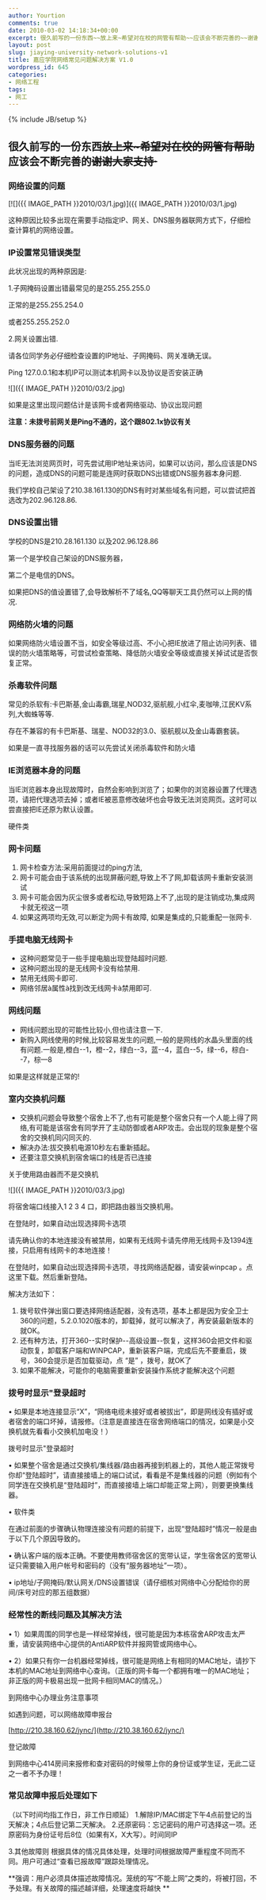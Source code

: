 ```yaml
---
author: Yourtion
comments: true
date: 2010-03-02 14:18:34+00:00
excerpt: 很久前写的一份东西~~放上来~希望对在校的网管有帮助~~应该会不断完善的~~谢谢大家支持·~~
layout: post
slug: jiaying-university-network-solutions-v1
title: 嘉应学院网络常见问题解决方案 V1.0
wordpress_id: 645
categories:
- 网络工程
tags:
- 网工
---
```

{% include JB/setup %}

## 很久前写的一份东西~~放上来~希望对在校的网管有帮助~~应该会不断完善的~~谢谢大家支持·~~

### 网络设置的问题

﻿[![]({{ IMAGE_PATH }}2010/03/1.jpg)]({{ IMAGE_PATH }}2010/03/1.jpg)


这种原因比较多出现在需要手动指定IP、网关、DNS服务器联网方式下，仔细检查计算机的网络设置。


### IP设置常见错误类型


此状况出现的两种原因是:

1.子网掩码设置出错最常见的是255.255.255.0

正常的是255.255.254.0

或者255.255.252.0

2.网关设置出错.
<!-- more -->
请各位同学务必仔细检查设置的IP地址、子网掩码、网关准确无误。

Ping 127.0.0.1和本机IP可以测试本机网卡以及协议是否安装正确

﻿![]({{ IMAGE_PATH }}2010/03/2.jpg)

如果是这里出现问题估计是该网卡或者网络驱动、协议出现问题

**注意：未拨号前网关是Ping不通的，这个跟802.1x协议有关**


### DNS服务器的问题


当IE无法浏览网页时，可先尝试用IP地址来访问，如果可以访问，那么应该是DNS的问题，造成DNS的问题可能是连网时获取DNS出错或DNS服务器本身问题.

我们学校自己架设了210.38.161.130的DNS有时对某些域名有问题，可以尝试把首选改为202.96.128.86.


### DNS设置出错


学校的DNS是210.28.161.130 以及202.96.128.86

第一个是学校自己架设的DNS服务器，

第二个是电信的DNS。

如果把DNS的值设置错了,会导致解析不了域名,QQ等聊天工具仍然可以上网的情况.


### 网络防火墙的问题


如果网络防火墙设置不当，如安全等级过高、不小心把IE放进了阻止访问列表、错误的防火墙策略等，可尝试检查策略、降低防火墙安全等级或直接关掉试试是否恢复正常。


### 杀毒软件问题


常见的杀软有:卡巴斯基,金山毒霸,瑞星,NOD32,驱航舰,小红伞,麦咖啡,江民KV系列,大蜘蛛等等.

存在不兼容的有卡巴斯基、瑞星、NOD32的3.0、驱航舰以及金山毒霸套装。

如果是一直寻找服务器的话可以先尝试关闭杀毒软件和防火墙


### IE浏览器本身的问题


当IE浏览器本身出现故障时，自然会影响到浏览了；如果你的浏览器设置了代理选项，请把代理选项去掉；或者IE被恶意修改破坏也会导致无法浏览网页。这时可以尝直接把IE还原为默认设置。

硬件类


### 网卡问题


1. 网卡检查方法:采用前面提过的ping方法,
2. 网卡可能会由于该系统的出现屏蔽问题,导致上不了网,卸载该网卡重新安装测试
3. 网卡可能会因为灰尘很多或者松动,导致短路上不了,出现的是注销成功,集成网卡就无视这一项
4. 如果这两项均无效,可以断定为网卡有故障, 如果是集成的,只能重配一张网卡.


### 手提电脑无线网卡


* 这种问题常见于一些手提电脑出现登陆超时问题.
* 这种问题出现的是无线网卡没有给禁用.
* 禁用无线网卡即可.
* 网络邻居à属性à找到改无线网卡à禁用即可.


### 网线问题


* 网线问题出现的可能性比较小,但也请注意一下.
* 新购入网线使用的时候,比较容易发生的问题,一般的是网线的水晶头里面的线有问题.一般是,橙白--1，橙--2，绿白--3，蓝--4，蓝白--5，绿--6，棕白--7，棕—8

如果是这样就是正常的!


### 室内交换机问题


* 交换机问题会导致整个宿舍上不了,也有可能是整个宿舍只有一个人能上得了网络,有可能是该宿舍有同学开了主动防御或者ARP攻击。会出现的现象是整个宿舍的交换机同闪同灭的.
* 解决办法:拔交换机电源10秒左右重新插起。
* 还要注意交换机到宿舍端口的线是否已连接

关于使用路由器而不是交换机

![]({{ IMAGE_PATH }}2010/03/3.jpg)

将宿舍端口线接入1 2 3 4 口，即把路由器当交换机用。

在登陆时，如果自动出现选择网卡选项

请先确认你的本地连接没有被禁用，如果有无线网卡请先停用无线网卡及1394连接，只启用有线网卡的本地连接！

在登陆时，如果自动出现选择网卡选项，寻找网络适配器，请安装winpcap 。点这里下载。然后重新登陆。

解决方法如下：

1. 拨号软件弹出窗口要选择网络适配器，没有选项，基本上都是因为安全卫士360的问题，5.2.0.1020版本的，卸载掉，就可以解决了，再安装最新版本的就OK。
2. 还有种方法，打开360--实时保护--高级设置--恢复，这样360会把文件和驱动恢复，卸载客户端和WINPCAP，重新装客户端，完成后先不要重启，拨号，360会提示是否加载驱动，点  “是” ，拨号，就OK了
3. 如果不能解决，可能你的电脑需要重新安装操作系统才能解决这个问题


### 拨号时显示"登录超时


•  如果是本地连接显示“X”，“网络电缆未接好或者被拔出”，即是网线没有插好或者宿舍的端口坏掉，请报修。（注意是直接连在宿舍网络端口的情况，如果是小交换机就先看看小交换机加电没！）

拨号时显示"登录超时

•  如果整个宿舍是通过交换机/集线器/路由器再接到机器上的，其他人能正常拨号你却“登陆超时”，请直接接墙上的端口试试，看看是不是集线器的问题（例如有个同学连在交换机是“登陆超时”，而直接接墙上端口却能正常上网），则要更换集线器。

• 软件类

在通过前面的步骤确认物理连接没有问题的前提下，出现“登陆超时”情况一般是由于以下几个原因导致的。

• 确认客户端的版本正确。不要使用教师宿舍区的宽带认证，学生宿舍区的宽带认证只需要输入用户帐号和密码的（没有“服务器地址”一项）。

• ip地址/子网掩码/默认网关/DNS设置错误（请仔细核对网络中心分配给你的房间/床号对应的那五组数据）


### 经常性的断线问题及其解决方法


• 1）如果周围的同学也是一样经常掉线，很可能是因为本栋宿舍ARP攻击太严重，请安装网络中心提供的AntiARP软件并报网管或网络中心。

•  2）如果只有你一台机器经常掉线，很可能是网络上有相同的MAC地址，请抄下本机的MAC地址到网络中心查询。（正版的网卡每一个都拥有唯一的MAC地址；非正版的网卡极易出现一批网卡相同MAC的情况。）

到网络中心办理业务注意事项[](file:///C:/Users/Administrator/AppData/Local/Temp/WindowsLiveWriter-429641856/supfiles1D59EA/clip_image012[3].jpg)

如遇到问题，可以网络故障申报台

[http://210.38.160.62/jync/](http://210.38.160.62/jync/)

登记故障

到网络中心414房间来报修和查对密码的时候带上你的身份证或学生证，无此二证之一者不予办理！


### 常见故障申报后处理如下


（以下时间均指工作日，非工作日顺延）
1.解除IP/MAC绑定下午4点前登记的当天解决；4点后登记第二天解决。
2.还原密码：忘记密码的用户可选择这一项。还原密码为身份证号后8位（如果有X，X大写）。时间同IP

3.其他故障则 根据具体的情况具体处理，处理时间根据故障严重程度不同而不同。用户可通过“查看已报故障”跟踪处理情况。

**强调：用户必须具体描述故障情况。笼统的写“不能上网”之类的，将被打回，不予处理。有关故障的描述越详细，处理速度将越快 **
